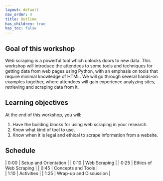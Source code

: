 ```yaml
---
layout: default
nav_order: 4
title: Outline
has_children: true
has_toc: false
---
```

## Goal of this workshop

Web scraping is a powerful tool which unlocks doors to new data. This workshop will introduce the attendees to some tools and techniques for getting data from web pages using Python, with an emphasis on tools that require minimal knowledge of HTML. We will go through several hands-on examples together, where attendees will gain experience analyzing sites, retrieving and scraping data from it. 

## Learning objectives

At the end of this workshop, you will:
1. Have the building blocks for using web scraping in your research.
2. Know what kind of tool to use.
3. Know when it is legal and ethical to scrape information from a website.

## Schedule

| 0:00 | Setup and Orientation |
| 0:10 | Web Scraping |
| 0:25 | Ethics of Web Scraping |
| 0:45 | Concepts and Tools |   
| 1:10 | Activities |
| 1:25 | Wrap-up and Discussion |
